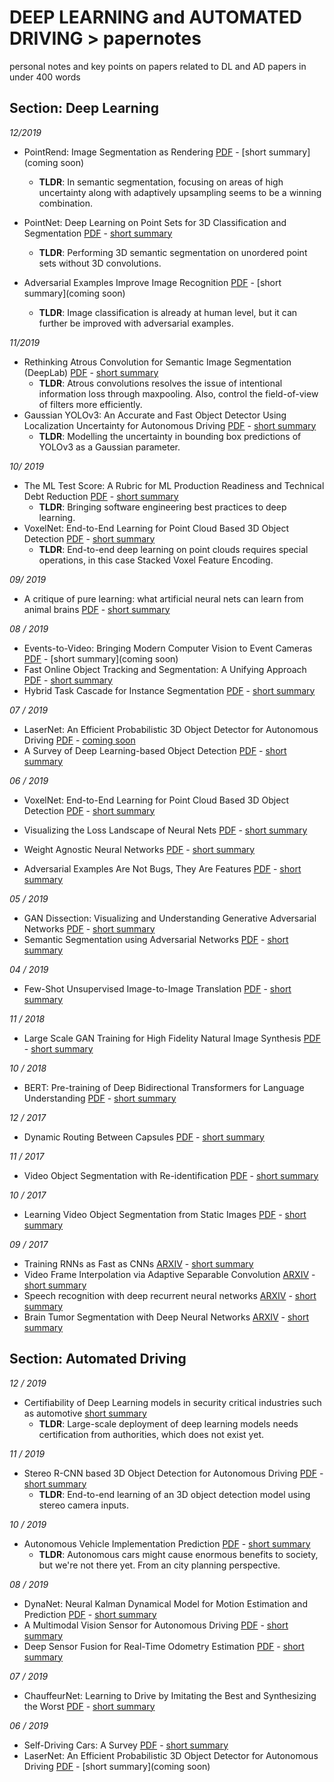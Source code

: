 # DEEP LEARNING and AUTOMATED DRIVING > papernotes
personal notes and key points on papers related to DL and AD papers in under 400 words

## Section: Deep Learning 
*12/2019*
- PointRend: Image Segmentation as Rendering
 [PDF](https://arxiv.org/pdf/1912.08193.pdf) - [short summary](coming soon)
  - **TLDR**: In semantic segmentation, focusing on areas of high uncertainty along with adaptively upsampling seems to be a winning combination.

- PointNet: Deep Learning on Point Sets for 3D Classification and Segmentation
 [PDF](https://arxiv.org/pdf/1612.00593.pdf) - [short summary](https://github.com/fgabel/Deep-Learning-and-Automated-Driving-Papernotes/blob/master/comments/PointNet:%20Deep%20Learning%20on%20Point%20Sets%20for%203D%20Classification%20and%20Segmentation.md)
  - **TLDR**: Performing 3D semantic segmentation on unordered point sets without 3D convolutions.

- Adversarial Examples Improve Image Recognition
 [PDF](https://arxiv.org/pdf/1911.09665.pdf) - [short summary](coming soon)
  - **TLDR**: Image classification is already at human level, but it can further be improved with adversarial examples.

*11/2019*

- Rethinking Atrous Convolution for Semantic Image Segmentation (DeepLab)
 [PDF](https://arxiv.org/abs/1706.05587) - [short summary](https://github.com/fgabel/Deep-Learning-and-Automated-Driving-Papernotes/blob/master/comments/Rethinking%20Atrous%20Convolution%20for%20Semantic%20Image%20Segmentation.md)
  - **TLDR**: Atrous convolutions resolves the issue of intentional information loss through maxpooling. Also, control the field-of-view of filters more efficiently.
- Gaussian YOLOv3: An Accurate and Fast Object Detector Using Localization
Uncertainty for Autonomous Driving
 [PDF](https://arxiv.org/pdf/1904.04620.pdf) - [short summary](https://github.com/fgabel/Deep-Learning-and-Automated-Driving-Papernotes/blob/master/comments/Gaussian%20YOLOv3:%20An%20Accurate%20and%20Fast%20Object%20Detector%20Using%20Localization%20Uncertainty%20for%20Autonomous%20Driving.md)
  - **TLDR**: Modelling the uncertainty in bounding box predictions of YOLOv3 as a Gaussian parameter.
  
*10/ 2019*

- The ML Test Score: A Rubric for ML Production Readiness and Technical Debt Reduction
 [PDF](https://storage.googleapis.com/pub-tools-public-publication-data/pdf/aad9f93b86b7addfea4c419b9100c6cdd26cacea.pdf) - [short summary](https://github.com/fgabel/Deep-Learning-and-Automated-Driving-Papernotes/blob/master/comments/The%20ML%20Test%20Score:%20A%20Rubric%20for%20ML%20Production%20Readiness%20and%20Technical%20Debt%20Reduction.md)
  - **TLDR**: Bringing software engineering best practices to deep learning.
- VoxelNet: End-to-End Learning for Point Cloud Based 3D Object Detection
 [PDF](https://arxiv.org/abs/1711.06396) - [short summary](https://github.com/fgabel/Deep-Learning-and-Automated-Driving-Papernotes/blob/master/comments/VoxelNet:%20End-to-End%20Learning%20for%20Point%20Cloud%20Based%203D%20Object%20Detection.md)
  - **TLDR**: End-to-end deep learning on point clouds requires special operations, in this case Stacked Voxel Feature Encoding.

*09/ 2019*

- A critique of pure learning: what artificial neural nets can learn from animal brains [PDF](https://www.biorxiv.org/content/biorxiv/early/2019/03/20/582643.full.pdf) - [short summary](https://github.com/fgabel/Deep-Learning-and-Automated-Driving-Papernotes/blob/master/comments/A%20critique%20of%20pure%20learning:%20what%20artificial%20neural%20nets%20can%20learn%20from%20animal%20brains.md)

*08 / 2019*
- Events-to-Video: Bringing Modern Computer Vision to Event Cameras [PDF](http://rpg.ifi.uzh.ch/docs/CVPR19_Rebecq.pdf) - [short summary](coming soon)
- Fast Online Object Tracking and Segmentation: A Unifying Approach [PDF](https://arxiv.org/abs/1812.05050) - [short summary](https://github.com/fgabel/Deep-Learning-and-Automated-Driving-Papernotes/blob/master/comments/Fast%20Online%20Object%20Tracking%20and%20Segmentation:%20A%20Unifying%20Approach.md)
- Hybrid Task Cascade for Instance Segmentation [PDF](https://arxiv.org/abs/1901.07518) - [short summary](https://github.com/fgabel/Deep-Learning-and-Automated-Driving-Papernotes/blob/master/comments/Hybrid%20Task%20Cascade%20for%20Instance%20Segmentation.md)

*07 / 2019*

- LaserNet: An Efficient Probabilistic 3D Object Detector for Autonomous Driving [PDF](https://arxiv.org/abs/1903.08701) - [coming soon]()
- A Survey of Deep Learning-based Object Detection [PDF](https://arxiv.org/pdf/1907.09408.pdf) - [short summary](https://github.com/fgabel/Deep-Learning-and-Automated-Driving-Papernotes/blob/master/comments/A%20Survey%20of%20Deep%20Learning-based%20Object%20Detection.md)

*06 / 2019*

- VoxelNet: End-to-End Learning for Point Cloud Based 3D Object Detection
 [PDF](https://arxiv.org/pdf/1711.06396.pdf) - [short summary](https://github.com/fgabel/Deep-Learning-and-Automated-Driving-Papernotes/blob/master/comments/VoxelNet:%20End-to-End%20Learning%20for%20Point%20Cloud%20Based%203D%20Object%20Detection.md)

- Visualizing the Loss Landscape of Neural Nets
 [PDF](https://arxiv.org/abs/1712.09913) - [short summary](https://github.com/fgabel/Deep-Learning-and-Automated-Driving-Papernotes/blob/master/comments/Visualizing%20the%20Loss%20Landscape%20of%20Neural%20Nets.md)
- Weight Agnostic Neural Networks
 [PDF](https://arxiv.org/abs/1906.04358) - [short summary](https://github.com/fgabel/Deep-Learning-and-Automated-Driving-Papernotes/blob/master/comments/Weight%20Agnostic%20Neural%20Networks.md)
- Adversarial Examples Are Not Bugs, They Are Features
 [PDF](https://arxiv.org/pdf/1905.02175v2.pdf) - [short summary](https://github.com/fgabel/Deep-Learning-and-Automated-Driving-Papernotes/blob/master/comments/Adversarial%20Examples%20Are%20Not%20Bugs%2C%20They%20Are%20Features.md)



*05 / 2019*

- GAN Dissection: Visualizing and Understanding Generative Adversarial Networks
 [PDF](https://arxiv.org/abs/1811.10597) - [short summary](https://github.com/fgabel/Deep-Learning-and-Automated-Driving-Papernotes/blob/master/comments/GAN%20Dissection:%20Visualizing%20and%20Understanding%20Generative%20Adversarial%20Networks.md)
- Semantic Segmentation using Adversarial Networks
 [PDF](https://arxiv.org/pdf/1611.08408.pdf) - [short summary](https://github.com/fgabel/Deep-Learning-and-Automated-Driving-Papernotes/blob/master/comments/Semantic%20Segmentation%20using%20Adversarial%20Networks.md)


*04 / 2019*

- Few-Shot Unsupervised Image-to-Image Translation
 [PDF](https://arxiv.org/abs/1905.01723) - [short summary](https://github.com/fgabel/Deep-Learning-and-Automated-Driving-Papernotes/blob/master/comments/Few-Shot%20Unsupervised%20Image-to-Image%20Translation.md)


*11 / 2018*

- Large Scale GAN Training for High Fidelity Natural Image Synthesis
 [PDF](https://arxiv.org/pdf/1809.11096v1.pdf) - [short summary](https://github.com/fgabel/Deep-Learning-and-Automated-Driving-Papernotes/blob/master/comments/Large%20Scale%20GAN%20Training%20for%20High%20Fidelity%20Natural%20Image%20Synthesis.md)

*10 / 2018*

- BERT: Pre-training of Deep Bidirectional Transformers for Language Understanding
 [PDF](https://arxiv.org/abs/1810.04805) - [short summary]()


*12 / 2017*

- Dynamic Routing Between Capsules
 [PDF](https://arxiv.org/pdf/1710.09829.pdf) - [short summary](https://github.com/fgabel/Deep-Learning-and-Automated-Driving-Papernotes/blob/master/comments/Dynamic%20Routing%20Between%20Capsules.md)

*11 / 2017*

- Video Object Segmentation with Re-identification
 [PDF](https://arxiv.org/pdf/1708.00197.pdf) - [short summary](https://github.com/fgabel/Deep-Learning-and-Automated-Driving-Papernotes/blob/master/comments/Video%20Object%20Segmentation%20with%20Re-identification)


*10 / 2017*

- Learning Video Object Segmentation from Static Images
 [PDF](https://graphics.ethz.ch/~perazzif/masktrack/files/masktrack.pdf) - [short summary](https://github.com/fgabel/Deep-Learning-and-Automated-Driving-Papernotes/blob/master/comments/Learning%20Video%20Object%20Segmentation%20from%20Static%20Images.md)

*09 / 2017*

- Training RNNs as Fast as CNNs [ARXIV](https://arxiv.org/pdf/1709.02755.pdf) - [short summary](https://github.com/fgabel/Deep-Learning-and-Automated-Driving-Papernotes/blob/master/comments/Training%20RNNs%20as%20Fast%20as%20CNNs.md)
- Video Frame Interpolation via Adaptive Separable Convolution [ARXIV](https://arxiv.org/abs/1708.01692) - [short summary](https://github.com/fgabel/Deep-Learning-and-Automated-Driving-Papernotes/blob/master/comments/Video%20Frame%20Interpolation%20via%20Adaptive%20Separable%20Convolution.md)
- Speech recognition with deep recurrent neural networks [ARXIV](https://arxiv.org/abs/1303.5778) - [short summary](https://github.com/fgabel/Deep-Learning-and-Automated-Driving-Papernotes/blob/master/comments/speech-recognition-with-deep-recurrent-neural-networks.md)
- Brain Tumor Segmentation with Deep Neural Networks [ARXIV](https://arxiv.org/pdf/1505.03540.pdf) - [short summary](https://github.com/fgabel/Deep-Learning-and-Automated-Driving-Papernotes/blob/master/comments/Brain%20Tumor%20Segmentation%20with%20Deep%20Neural%20Networks.md)

## Section: Automated Driving

*12 / 2019*

- Certifiability of Deep Learning models in security critical industries such as automotive [short summary](https://github.com/fgabel/Deep-Learning-and-Automated-Driving-Papernotes/blob/master/comments/Certifiability%20of%20Deep%20Learning%20models%20in%20security%20critical%20industries%20such%20as%20automotive.md)
  - **TLDR**: Large-scale deployment of deep learning models needs certification from authorities, which does not exist yet.

*11 / 2019*

- Stereo R-CNN based 3D Object Detection for Autonomous Driving
 [PDF](https://arxiv.org/pdf/1902.09738.pdf) - [short summary](https://github.com/fgabel/Deep-Learning-and-Automated-Driving-Papernotes/blob/master/comments/Rethinking%20Atrous%20Convolution%20for%20Semantic%20Image%20Segmentation.md)
  - **TLDR**: End-to-end learning of an 3D object detection model using stereo camera inputs.

*10 / 2019*

- Autonomous Vehicle Implementation Prediction [PDF](https://www.vtpi.org/avip.pdf) - [short summary](https://github.com/fgabel/Deep-Learning-and-Automated-Driving-Papernotes/blob/master/comments/Autonomous%20Vehicle%20Implementation%20Predictions.md)
  - **TLDR**: Autonomous cars might cause enormous benefits to society, but we're not there yet. From an city planning perspective.
  
*08 / 2019*

- DynaNet: Neural Kalman Dynamical Model
for Motion Estimation and Prediction [PDF](https://arxiv.org/pdf/1908.03918.pdf) - [short summary]()
- A Multimodal Vision Sensor for Autonomous Driving [PDF](https://arxiv.org/pdf/1908.05649.pdf) - [short summary]()
- Deep Sensor Fusion for Real-Time Odometry Estimation [PDF](https://arxiv.org/pdf/1908.00524.pdf) - [short summary]()


*07 / 2019*

- ChauffeurNet: Learning to Drive by Imitating the Best and Synthesizing the Worst [PDF](https://arxiv.org/abs/1812.03079) - [short summary](https://github.com/fgabel/Deep-Learning-and-Automated-Driving-Papernotes/blob/master/comments/ChauffeurNet:%20Learning%20to%20Drive%20by%20Imitating%20the%20Best%20and%20Synthesizing%20the%20Worst.md)

*06 / 2019*

- Self-Driving Cars: A Survey [PDF](https://arxiv.org/abs/1901.04407) - [short summary]()
- LaserNet: An Efficient Probabilistic 3D Object Detector for Autonomous Driving [PDF](https://arxiv.org/abs/1903.08701) - [short summary](coming soon)
